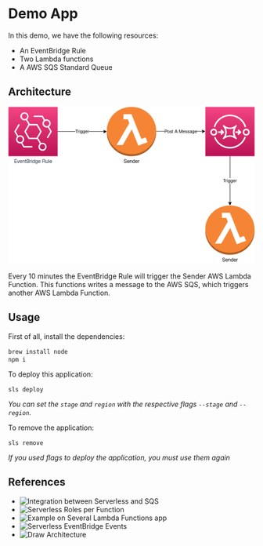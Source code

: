 # Demo App

In this demo, we have the following resources:

- An EventBridge Rule
- Two Lambda functions
- A AWS SQS Standard Queue

## Architecture

![](docs/architecture.png)

Every 10 minutes the EventBridge Rule will trigger the Sender AWS Lambda Function. This functions writes a message to the AWS SQS, which triggers another AWS Lambda Function.

## Usage

First of all, install the dependencies:

```
brew install node
npm i
```

To deploy this application:

```
sls deploy
```

_You can set the `stage` and `region` with the respective flags `--stage` and `--region`._

To remove the application:

```
sls remove
```

_If you used flags to deploy the application, you must use them again_

## References

- ![Integration between Serverless and SQS](https://www.serverless.com/blog/aws-lambda-sqs-serverless-integration)
- ![Serverless Roles per Function](https://www.serverless.com/plugins/serverless-iam-roles-per-function)
- ![Example on Several Lambda Functions app](https://github.com/sbstjn/sqs-worker-serverless)
- ![Serverless EventBridge Events](https://www.serverless.com/framework/docs/providers/aws/events/event-bridge/)
- ![Draw Architecture](https://aws.amazon.com/architecture/icons/)
